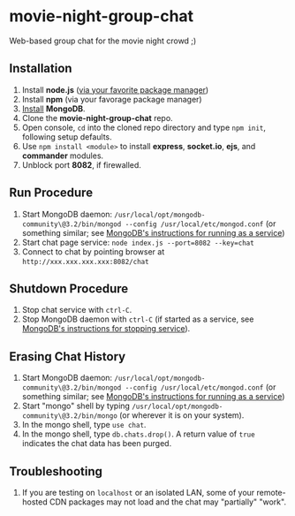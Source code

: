 # movie-night-group-chat
Web-based group chat for the movie night crowd ;)

## Installation
1. Install **node.js** ([via your favorite package manager](https://nodejs.org/en/download/package-manager/))
2. Install **npm** (via your favorage package manager)
3. [Install](https://docs.mongodb.com/v3.2/administration/install-community/) **MongoDB**.
3. Clone the **movie-night-group-chat** repo.
4. Open console, `cd` into the cloned repo directory and type `npm init`, following setup defaults.
5. Use `npm install <module>` to install **express**, **socket.io**, **ejs**, and **commander** modules.
6. Unblock port **8082**, if firewalled.

## Run Procedure
1. Start MongoDB daemon: `/usr/local/opt/mongodb-community\@3.2/bin/mongod --config /usr/local/etc/mongod.conf` (or something similar; see [MongoDB's instructions for running as a service](https://docs.mongodb.com/manual/tutorial/install-mongodb-on-ubuntu/#run-mongodb-community-edition))
2. Start chat page service: `node index.js --port=8082 --key=chat`
3. Connect to chat by pointing browser at `http://xxx.xxx.xxx.xxx:8082/chat`

## Shutdown Procedure
1. Stop chat service with `ctrl-C`.
2. Stop MongoDB daemon with `ctrl-C` (if started as a service, see [MongoDB's instructions for stopping service](https://docs.mongodb.com/manual/tutorial/install-mongodb-on-ubuntu/#run-mongodb-community-edition)).

## Erasing Chat History
1. Start MongoDB daemon: `/usr/local/opt/mongodb-community\@3.2/bin/mongod --config /usr/local/etc/mongod.conf` (or something similar; see [MongoDB's instructions for running as a service](https://docs.mongodb.com/manual/tutorial/install-mongodb-on-ubuntu/#run-mongodb-community-edition))
2. Start "mongo" shell by typing `/usr/local/opt/mongodb-community\@3.2/bin/mongo` (or wherever it is on your system).
3. In the mongo shell, type `use chat`.
4. In the mongo shell, type `db.chats.drop()`. A return value of `true` indicates the chat data has been purged.

## Troubleshooting
1. If you are testing on `localhost` or an isolated LAN, some of your remote-hosted CDN packages may not load and the chat may "partially" "work".
